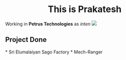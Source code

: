 
<h1 align="center">This is Prakatesh</h1>

Working in **Petrus Technologies** as _inten_
<img src="https://petrustechnologies.com/wp-content/uploads/2022/08/color-logo.png">

<h2>Project Done</h2>
* Sri Elumalaiyan Sago Factory
* Mech-Ranger
